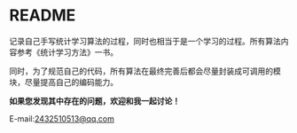 # README

记录自己手写统计学习算法的过程，同时也相当于是一个学习的过程。所有算法内容参考《统计学习方法》一书。

同时，为了规范自己的代码，所有算法在最终完善后都会尽量封装成可调用的模块，尽量提高自己的编码能力。

**如果您发现其中存在的问题，欢迎和我一起讨论！**

E-mail:2432510513@qq.com